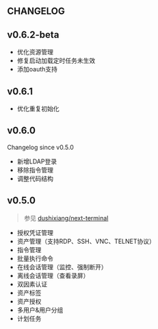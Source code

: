 ## CHANGELOG

## v0.6.2-beta

- 优化资源管理
- 修复启动加载定时任务未生效
- 添加oauth支持

## v0.6.1

- 优化重复初始化

## v0.6.0

Changelog since v0.5.0

- 新增LDAP登录
- 移除指令管理
- 调整代码结构

## v0.5.0

> 参见 [dushixiang/next-terminal](https://github.com/dushixiang/next-terminal)

- 授权凭证管理
- 资产管理（支持RDP、SSH、VNC、TELNET协议）
- 指令管理
- 批量执行命令
- 在线会话管理（监控、强制断开）
- 离线会话管理（查看录屏）
- 双因素认证
- 资产标签
- 资产授权
- 多用户&用户分组
- 计划任务